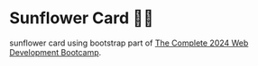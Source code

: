 # Sunflower Card 🌻🎴
sunflower card using bootstrap part of [The Complete 2024 Web Development Bootcamp](https://www.udemy.com/course/the-complete-web-development-bootcamp/learn/lecture/37368626?start=45#overview). 

